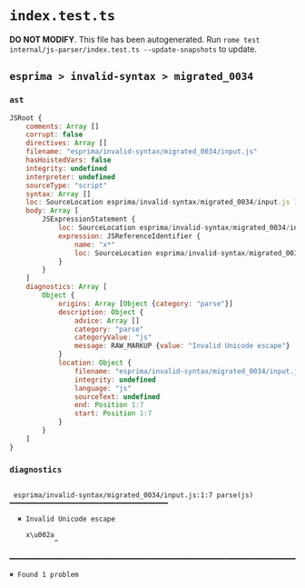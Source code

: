 # `index.test.ts`

**DO NOT MODIFY**. This file has been autogenerated. Run `rome test internal/js-parser/index.test.ts --update-snapshots` to update.

## `esprima > invalid-syntax > migrated_0034`

### `ast`

```javascript
JSRoot {
	comments: Array []
	corrupt: false
	directives: Array []
	filename: "esprima/invalid-syntax/migrated_0034/input.js"
	hasHoistedVars: false
	integrity: undefined
	interpreter: undefined
	sourceType: "script"
	syntax: Array []
	loc: SourceLocation esprima/invalid-syntax/migrated_0034/input.js 1:0-2:0
	body: Array [
		JSExpressionStatement {
			loc: SourceLocation esprima/invalid-syntax/migrated_0034/input.js 1:0-1:7
			expression: JSReferenceIdentifier {
				name: "x*"
				loc: SourceLocation esprima/invalid-syntax/migrated_0034/input.js 1:0-1:7 (x*)
			}
		}
	]
	diagnostics: Array [
		Object {
			origins: Array [Object {category: "parse"}]
			description: Object {
				advice: Array []
				category: "parse"
				categoryValue: "js"
				message: RAW_MARKUP {value: "Invalid Unicode escape"}
			}
			location: Object {
				filename: "esprima/invalid-syntax/migrated_0034/input.js"
				integrity: undefined
				language: "js"
				sourceText: undefined
				end: Position 1:7
				start: Position 1:7
			}
		}
	]
}
```

### `diagnostics`

```

 esprima/invalid-syntax/migrated_0034/input.js:1:7 parse(js) ━━━━━━━━━━━━━━━━━━━━━━━━━━━━━━━━━━━━━━━

  ✖ Invalid Unicode escape

    x\u002a
           ^

━━━━━━━━━━━━━━━━━━━━━━━━━━━━━━━━━━━━━━━━━━━━━━━━━━━━━━━━━━━━━━━━━━━━━━━━━━━━━━━━━━━━━━━━━━━━━━━━━━━━

✖ Found 1 problem

```
